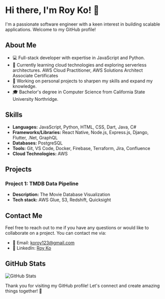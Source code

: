 # Hi there, I'm Roy Ko! 👋

I'm a passionate software engineer with a keen interest in building scalable applications. Welcome to my GitHub profile!

## About Me

- 💻 Full-stack developer with expertise in JavaScript and Python.
- 🌱 Currently learning cloud technologies and exploring serverless architectures. AWS Cloud Practitioner,
AWS Solutions Architect Associate Certificates
- 🔭 Working on personal projects to sharpen my skills and expand my knowledge.
- 🎓 Bachelor's degree in Computer Science from California State University Northridge.

## Skills

- **Languages:** JavaScript, Python, HTML, CSS, Dart, Java, C#
- **Frameworks/Libraries:** React Native, Node.js, Express.js, Django, Flutter, .Net, GraphQL
- **Databases:** PostgreSQL
- **Tools:** Git, VS Code, Docker, Firebase, Terraform, Jira, Confluence
- **Cloud Technologies:** AWS

## Projects

### Project 1: TMDB Data Pipeline

- **Description:** The Movie Database Visualization
- **Tech stack:** AWS Glue, S3, Redshift, Quicksight
<!-- 
### Project 2: Weather App

- **Description:** A weather application that fetches real-time weather data based on user input.
- **Tech stack:** Python, Flask, HTML, CSS
- **GitHub repository:** [Weather App](https://github.com/johndoe/weather-app)
 -->

## Contact Me

Feel free to reach out to me if you have any questions or would like to collaborate on a project. You can contact me via:

- 📧 Email: koroy123@gmail.com
- 💼 LinkedIn: [Roy Ko](https://www.linkedin.com/in/roy-ko/)

## GitHub Stats

![GitHub Stats](https://github-readme-stats.vercel.app/api?username=roysolko&show_icons=true&theme=dark)

Thank you for visiting my GitHub profile! Let's connect and create amazing things together! 🚀

